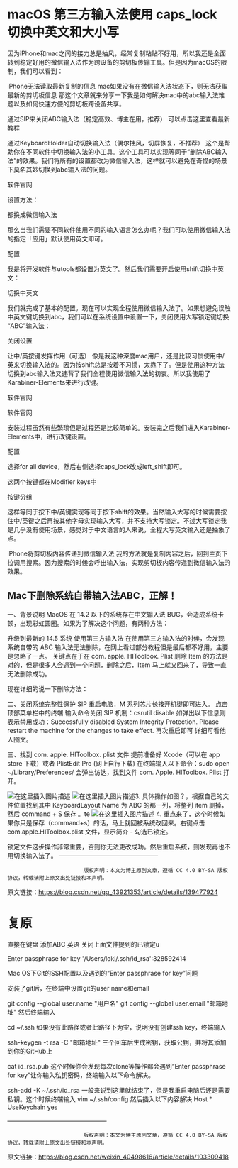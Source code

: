 # macOS 第三方输入法使用 caps_lock 切换中英文和大小写

因为iPhone和mac之间的接力总是抽风，经常复制粘贴不好用，所以我还是全面转到稳定好用的微信输入法作为跨设备的剪切板传输工具。但是因为macOS的限制，我们可以看到：

iPhone无法读取最新复制的信息
mac如果没有在微信输入法状态下，则无法获取最新的剪切板信息
那这个文章就来分享一下我是如何解决mac中的abc输入法难题以及如何快速方便的剪切板跨设备共享。

通过SIP来关闭ABC输入法（稳定高效、博主在用，推荐）
可以点击这里查看最新教程

通过KeyboardHolder自动切换输入法（偶尔抽风，切屏恢复，不推荐）
这个是帮助你在不同软件中切换输入法的小工具。这个工具可以实现等同于“删除ABC输入法”的效果。我们将所有的设置都改为微信输入法，这样就可以避免在奇怪的场景下莫名其妙切换到abc输入法的问题。

软件官网



设置方法：


都换成微信输入法

那么当我们需要不同软件使用不同的输入语言怎么办呢？我们可以使用微信输入法的指定「应用」默认使用英文即可。


配置

我是将开发软件与utools都设置为英文了。然后我们需要开启使用shift切换中英文：


切换中英文

我们就完成了基本的配置。现在可以实现全程使用微信输入法了。如果想避免误触中英文键切换到abc，我们可以在系统设置中设置一下，关闭使用大写锁定键切换 “ABC”输入法：


关闭设置

让中/英按键发挥作用（可选）
像是我这种深度mac用户，还是比较习惯使用中/英来切换输入法的。因为按shift总是按着不习惯，太靠下了。但是使用这种方法切换到abc输入法又违背了我们全程使用微信输入法的初衷。所以我使用了Karabiner-Elements来进行改键。

软件官网


软件官网

安装过程虽然有些繁琐但是过程还是比较简单的。安装完之后我们进入Karabiner-Elements中，进行改键设置。


配置

选择for all device，然后右侧选择caps_lock改成left_shift即可。

这两个按键都在Modifier keys中


按键分组

这样等同于按下中/英键实现等同于按下shift的效果。当然输入大写的时候需要按住中/英键之后再按其他字母实现输入大写，并不支持大写锁定。不过大写锁定我是几乎没有使用场景，感觉对于中文语言的人来说，全程大写英文输入还是抽象了点。

iPhone将剪切板内容传递到微信输入法
我的方法就是复制内容之后，回到主页下拉调用搜索。因为搜索的时候会呼出输入法，实现剪切板内容传递到微信输入法的效果。


## Mac下删除系统自带输入法ABC，正解！


一、背景说明
MacOS 在 14.2 以下的系统存在中文输入法 BUG，会造成系统卡顿，出现彩虹圆圈。如果为了解决这个问题，有两种方法：

升级到最新的 14.5 系统
使用第三方输入法
在使用第三方输入法的时候，会发现系统自带的 ABC 输入法无法删除，在网上看过部分教程但是最后都不好用，主要是忽略了一点。
关键点在于在 com. apple. HIToolbox. Plist 删除 Item 的方法是对的，但是很多人会遇到一个问题，删除之后，Item 马上就又回来了，导致一直无法删除成功。

现在详细的说一下删除方法：

二、关闭系统完整性保护 SIP
重启电脑，M 系列芯片长按开机键即可进入。
点击顶部菜单栏中的终端
输入命令关闭 SIP 机制：csrutil disable
如弹出以下信息则表示禁用成功：Successfully disabled System Integrity Protection. Please restart the machine for the changes to take effect.
再次重启即可
详细可看他人图文。

三、找到 com. apple. HIToolbox. plist 文件
提前准备好 Xcode（可以在 app store 下载）或者 PlistEdit Pro (网上自行下载)
在终端输入以下命令：sudo open ~/Library/Preferences/ 会弹出访达，找到文件 com. Apple. HIToolbox. Plist 打开。

![在这里插入图片描述](https://i-blog.csdnimg.cn/blog_migrate/ceafb74b42261c156b8f43bfc5d4077c.jpeg)
![在这里插入图片描述](https://i-blog.csdnimg.cn/blog_migrate/08b89254612455d772b965c48614ad77.jpeg)3. 具体操作如图？，根据自己的文件位置找到其中 KeyboardLayout Name 为 ABC 的那一列，将整列 item 删掉，然后 command + S 保存 。te
![在这里插入图片描述](https://i-blog.csdnimg.cn/blog_migrate/d18c11a23d744fe7eacce5875cb020d2.jpeg)
4. 重点来了，这个时候如果你只是保存（command+s）的话，马上就回被系统改回来。右键点击 com.apple.HIToolbox.plist 文件，显示简介 - 勾选已锁定。


锁定文件这步操作非常重要，否则你无法更改成功。然后重启系统，则发现再也不用切换输入法了。
————————————————

                            版权声明：本文为博主原创文章，遵循 CC 4.0 BY-SA 版权协议，转载请附上原文出处链接和本声明。
                        
原文链接：https://blog.csdn.net/qq_43921353/article/details/139477924
# 复原 
直接在键盘 添加ABC 英语 关闭上面文件提到的已锁定u

Enter passphrase for key '/Users/loki/.ssh/id_rsa':328592414

Mac OS下Git的SSH配置以及遇到的“Enter passphrase for key”问题

安装了git后，在终端中设置git的user name和email

git config --global user.name "用户名"
git config --global user.email "邮箱地址"
然后终端输入

cd ~/.ssh
如果没有此路径或者此路径下为空，说明没有创建ssh key，终端输入

ssh-keygen -t rsa -C "邮箱地址"
三个回车后生成密钥，获取公钥，并将其添加到你的GitHub上

cat id_rsa.pub
这个时候你会发现每次clone等操作都会遇到“Enter passphrase for key”让你输入私钥密码，终端输入以下命令解决。

ssh-add -K ~/.ssh/id_rsa 
一般来说到这里就结束了，但是我重启电脑后还是需要私钥。这个时候终端输入
vim ~/.ssh/config
然后插入以下内容解决
Host *
    UseKeychain yes

————————————————

                            版权声明：本文为博主原创文章，遵循 CC 4.0 BY-SA 版权协议，转载请附上原文出处链接和本声明。
                        
原文链接：https://blog.csdn.net/weixin_40498616/article/details/103309418
